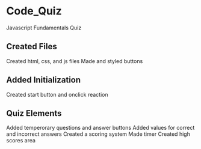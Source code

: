 # Code_Quiz
Javascript Fundamentals Quiz

## Created Files
Created html, css, and js files
Made and styled buttons

## Added Initialization
Created start button and onclick reaction

## Quiz Elements
Added temperorary questions and answer buttons
Added values for correct and incorrect answers
Created a scoring system
Made timer
Created high scores area